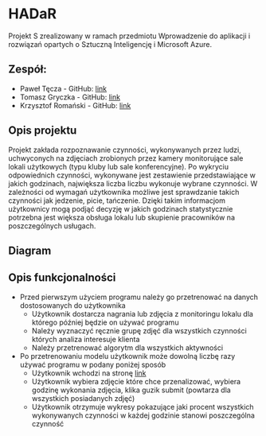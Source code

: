 # HADaR
Projekt S zrealizowany w ramach przedmiotu Wprowadzenie do aplikacji i rozwiązań opartych o Sztuczną Inteligencję i Microsoft Azure.
## Zespół:
- Paweł Tęcza - GitHub: [link](https://github.com/p-tecza)
- Tomasz Gryczka - GitHub: [link](https://github.com/TomaszGryczka)
- Krzysztof Romański - GitHub: [link](https://github.com/spykur)
## Opis projektu
Projekt zakłada rozpoznawanie czynności, wykonywanych przez ludzi, uchwyconych na zdjęciach zrobionych przez kamery monitorujące sale lokali użytkowych
(typu kluby lub sale konferencyjne). Po wykryciu odpowiednich czynności, wykonywane jest zestawienie przedstawiające w jakich godzinach, największa liczba
liczbu wykonuje wybrane czynności. W zależności od wymagań użytkownika możliwe jest sprawdzanie takich czynności jak jedzenie, picie, tańczenie. Dzięki takim 
informacjom użytkownicy mogą podjąć decyzję w jakich godzinach statystycznie potrzebna jest większa obsługa lokalu lub skupienie pracowników na poszczególnych usługach.
## Diagram
## Opis funkcjonalności
- Przed pierwszym użyciem programu należy go przetrenować na danych dostosowanych do użytkownika
  - Użytkownik dostarcza nagrania lub zdjęcia z monitoringu lokalu dla którego później będzie on używać programu
  - Należy wyznaczyć ręcznie grupę zdjęć dla wszystkich czynności których analiza interesuje klienta
  - Należy przetrenować algorytm dla wszystkich aktywności
- Po przetrenowaniu modelu użytkownik może dowolną liczbę razy używać programu w podany poniżej sposób
  - Użytkownik wchodzi na stronę [link](https://hadar-statistics.azurewebsites.net/)
  - Użytkownik wybiera zdjęcie które chce przenalizować, wybiera godzinę wykonania zdjęcia, klika guzik submit (powtarza dla wszystkich posiadanych zdjęć)
  - Użytkownik otrzymuje wykresy pokazujące jaki procent wszystkich wykonywanych czynności w każdej godzinie stanowi poszczególna czynność
